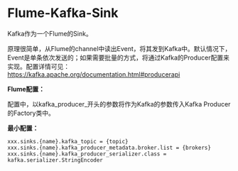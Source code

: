# Flume-Kafka-Sink

Kafka作为一个Flume的Sink。

原理很简单，从Flume的channel中读出Event，将其发到Kafka中。默认情况下，Event是单条依次发送的；如果需要批量的方式，将通过Kafka的Producer配置来实现。配置详情可见：https://kafka.apache.org/documentation.html#producerapi

**Flume配置：**

配置中，以kafka\_producer\_开头的参数将作为Kafka的参数传入Kafka Producer的Factory类中。

**最小配置：**

```
xxx.sinks.{name}.kafka_topic = {topic}
xxx.sinks.{name}.kafka_producer_metadata.broker.list = {brokers}
xxx.sinks.{name}.kafka_producer_serializer.class = kafka.serializer.StringEncoder
```

